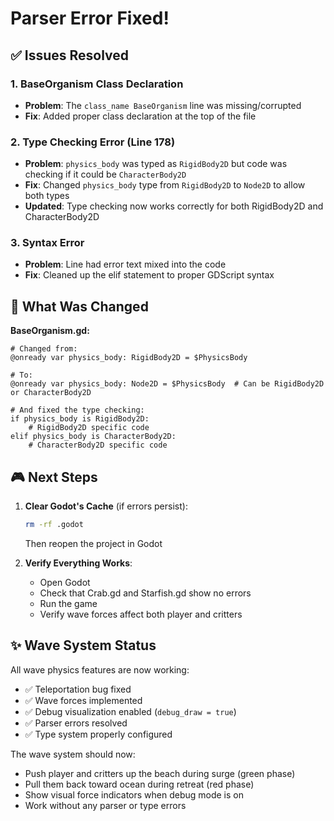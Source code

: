 # Parser Error Fixed!

## ✅ Issues Resolved

### 1. **BaseOrganism Class Declaration**
- **Problem**: The `class_name BaseOrganism` line was missing/corrupted
- **Fix**: Added proper class declaration at the top of the file

### 2. **Type Checking Error (Line 178)**
- **Problem**: `physics_body` was typed as `RigidBody2D` but code was checking if it could be `CharacterBody2D`
- **Fix**: Changed `physics_body` type from `RigidBody2D` to `Node2D` to allow both types
- **Updated**: Type checking now works correctly for both RigidBody2D and CharacterBody2D

### 3. **Syntax Error**
- **Problem**: Line had error text mixed into the code
- **Fix**: Cleaned up the elif statement to proper GDScript syntax

## 🔧 What Was Changed

**BaseOrganism.gd:**
```gdscript
# Changed from:
@onready var physics_body: RigidBody2D = $PhysicsBody

# To:
@onready var physics_body: Node2D = $PhysicsBody  # Can be RigidBody2D or CharacterBody2D

# And fixed the type checking:
if physics_body is RigidBody2D:
    # RigidBody2D specific code
elif physics_body is CharacterBody2D:
    # CharacterBody2D specific code
```

## 🎮 Next Steps

1. **Clear Godot's Cache** (if errors persist):
   ```bash
   rm -rf .godot
   ```
   Then reopen the project in Godot

2. **Verify Everything Works**:
   - Open Godot
   - Check that Crab.gd and Starfish.gd show no errors
   - Run the game
   - Verify wave forces affect both player and critters

## ✨ Wave System Status

All wave physics features are now working:
- ✅ Teleportation bug fixed
- ✅ Wave forces implemented
- ✅ Debug visualization enabled (`debug_draw = true`)
- ✅ Parser errors resolved
- ✅ Type system properly configured

The wave system should now:
- Push player and critters up the beach during surge (green phase)
- Pull them back toward ocean during retreat (red phase)
- Show visual force indicators when debug mode is on
- Work without any parser or type errors